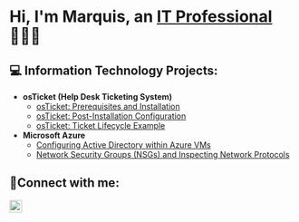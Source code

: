 <h1>Hi, I'm Marquis, an <a href="https://linkedin.com/in/marquis-taylor-35a8a3272">IT Professional</a>👨🏽‍💻</h1>

<h2>💻 Information Technology Projects:</h2>

- <b>osTicket (Help Desk Ticketing System)</b>
  - [osTicket: Prerequisites and Installation](https://github.com/Mtay102/osticket-prereqs)
  - [osTicket: Post-Installation Configuration](https://github.com/Mtay102/post-install-config)
  - [osTicket: Ticket Lifecycle Example](https://github.com/Mtay102/ticket-lifecycle)
- <b>Microsoft Azure</b>
  - [Configuring Active Directory within Azure VMs](https://github.com/Mtay102/configure-ad)
  - [Network Security Groups (NSGs) and Inspecting Network Protocols](https://github.com/Mtay102/azure-network-protocols)

<h2>🤳Connect with me:</h2>

[<img align="left" alt="Josh | LinkedIn" width="22px" src="https://cdn.jsdelivr.net/npm/simple-icons@v3/icons/linkedin.svg" />][linkedin]

[linkedin]: https://linkedin.com/in/marquis-taylor-35a8a3272
